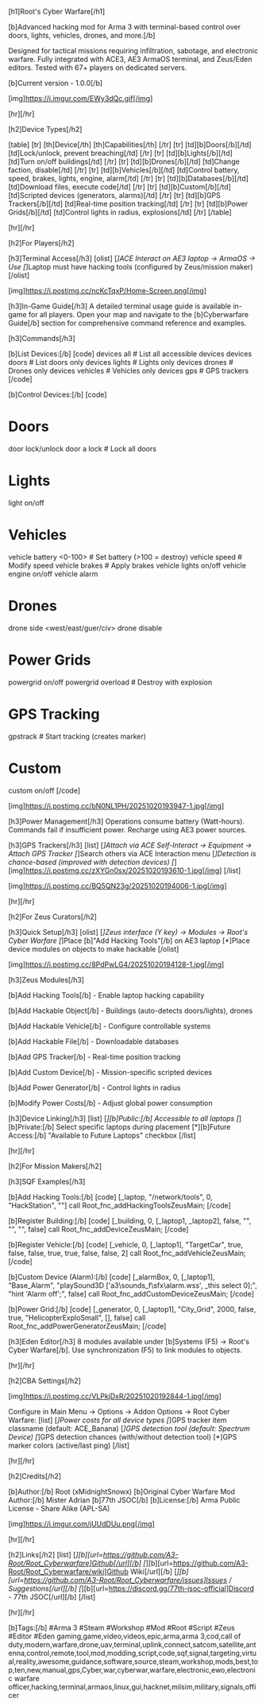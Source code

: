 [h1]Root's Cyber Warfare[/h1]

[b]Advanced hacking mod for Arma 3 with terminal-based control over doors, lights, vehicles, drones, and more.[/b]

Designed for tactical missions requiring infiltration, sabotage, and electronic warfare. Fully integrated with ACE3, AE3 ArmaOS terminal, and Zeus/Eden editors. Tested with 67+ players on dedicated servers.

[b]Current version - 1.0.0[/b]

[img]https://i.imgur.com/EWy3dQc.gif[/img]

[hr][/hr]

[h2]Device Types[/h2]

[table]
[tr]
[th]Device[/th]
[th]Capabilities[/th]
[/tr]
[tr]
[td][b]Doors[/b][/td]
[td]Lock/unlock, prevent breaching[/td]
[/tr]
[tr]
[td][b]Lights[/b][/td]
[td]Turn on/off buildings[/td]
[/tr]
[tr]
[td][b]Drones[/b][/td]
[td]Change faction, disable[/td]
[/tr]
[tr]
[td][b]Vehicles[/b][/td]
[td]Control battery, speed, brakes, lights, engine, alarm[/td]
[/tr]
[tr]
[td][b]Databases[/b][/td]
[td]Download files, execute code[/td]
[/tr]
[tr]
[td][b]Custom[/b][/td]
[td]Scripted devices (generators, alarms)[/td]
[/tr]
[tr]
[td][b]GPS Trackers[/b][/td]
[td]Real-time position tracking[/td]
[/tr]
[tr]
[td][b]Power Grids[/b][/td]
[td]Control lights in radius, explosions[/td]
[/tr]
[/table]

[hr][/hr]

[h2]For Players[/h2]

[h3]Terminal Access[/h3]
[olist]
[*]ACE Interact on AE3 laptop → ArmaOS → Use
[*]Laptop must have hacking tools (configured by Zeus/mission maker)
[/olist]

[img]https://i.postimg.cc/ncKcTqxP/Home-Screen.png[/img]

[h3]In-Game Guide[/h3]
A detailed terminal usage guide is available in-game for all players. Open your map and navigate to the [b]Cyberwarfare Guide[/b] section for comprehensive command reference and examples.

[h3]Commands[/h3]

[b]List Devices:[/b]
[code]
devices all              # List all accessible devices
devices doors            # List doors only
devices lights           # Lights only
devices drones           # Drones only
devices vehicles         # Vehicles only
devices gps              # GPS trackers
[/code]

[b]Control Devices:[/b]
[code]
# Doors
door <buildingID> <doorID> lock/unlock
door <buildingID> a lock             # Lock all doors

# Lights
light <lightID> on/off

# Vehicles
vehicle <ID> battery <0-100>         # Set battery (>100 = destroy)
vehicle <ID> speed <value>           # Modify speed
vehicle <ID> brakes                  # Apply brakes
vehicle <ID> lights on/off
vehicle <ID> engine on/off
vehicle <ID> alarm <seconds>

# Drones
drone <ID> side <west/east/guer/civ>
drone <ID> disable

# Power Grids
powergrid <ID> on/off
powergrid <ID> overload              # Destroy with explosion

# GPS Tracking
gpstrack <ID>                        # Start tracking (creates marker)

# Custom
custom <ID> on/off
[/code]

[img]https://i.postimg.cc/bN0NL1PH/20251020193947-1.jpg[/img]

[h3]Power Management[/h3]
Operations consume battery (Watt-hours). Commands fail if insufficient power. Recharge using AE3 power sources.

[h3]GPS Trackers[/h3]
[list]
[*]Attach via ACE Self-Interact → Equipment → Attach GPS Tracker
[*]Search others via ACE Interaction menu
[*]Detection is chance-based (improved with detection devices)
[*][img]https://i.postimg.cc/zXYGn0sx/20251020193610-1.jpg[/img]
[/list]

[img]https://i.postimg.cc/BQ5QN23g/20251020194006-1.jpg[/img]

[hr][/hr]

[h2]For Zeus Curators[/h2]

[h3]Quick Setup[/h3]
[olist]
[*]Zeus interface (Y key) → Modules → Root's Cyber Warfare
[*]Place [b]"Add Hacking Tools"[/b] on AE3 laptop
[*]Place device modules on objects to make hackable
[/olist]

[img]https://i.postimg.cc/8PdPwLG4/20251020194128-1.jpg[/img]

[h3]Zeus Modules[/h3]

[b]Add Hacking Tools[/b] - Enable laptop hacking capability

[b]Add Hackable Object[/b] - Buildings (auto-detects doors/lights), drones

[b]Add Hackable Vehicle[/b] - Configure controllable systems

[b]Add Hackable File[/b] - Downloadable databases

[b]Add GPS Tracker[/b] - Real-time position tracking

[b]Add Custom Device[/b] - Mission-specific scripted devices

[b]Add Power Generator[/b] - Control lights in radius

[b]Modify Power Costs[/b] - Adjust global power consumption

[h3]Device Linking[/h3]
[list]
[*][b]Public:[/b] Accessible to all laptops
[*][b]Private:[/b] Select specific laptops during placement
[*][b]Future Access:[/b] "Available to Future Laptops" checkbox
[/list]

[hr][/hr]

[h2]For Mission Makers[/h2]

[h3]SQF Examples[/h3]

[b]Add Hacking Tools:[/b]
[code]
[_laptop, "/network/tools", 0, "HackStation", ""]
    call Root_fnc_addHackingToolsZeusMain;
[/code]

[b]Register Building:[/b]
[code]
[_building, 0, [_laptop1, _laptop2], false, "", "", "", false]
    call Root_fnc_addDeviceZeusMain;
[/code]

[b]Register Vehicle:[/b]
[code]
[_vehicle, 0, [_laptop1], "TargetCar", true, false, false, true, true, false, false, 2]
    call Root_fnc_addVehicleZeusMain;
[/code]

[b]Custom Device (Alarm):[/b]
[code]
[_alarmBox, 0, [_laptop1], "Base_Alarm",
    "playSound3D ['a3\sounds_f\sfx\alarm.wss', _this select 0];",
    "hint 'Alarm off';",
    false]
    call Root_fnc_addCustomDeviceZeusMain;
[/code]

[b]Power Grid:[/b]
[code]
[_generator, 0, [_laptop1], "City_Grid", 2000, false, true, "HelicopterExploSmall", [], false]
    call Root_fnc_addPowerGeneratorZeusMain;
[/code]

[h3]Eden Editor[/h3]
8 modules available under [b]Systems (F5) → Root's Cyber Warfare[/b]. Use synchronization (F5) to link modules to objects.

[hr][/hr]

[h2]CBA Settings[/h2]

[img]https://i.postimg.cc/VLPkjDxR/20251020192844-1.jpg[/img]

Configure in Main Menu → Options → Addon Options → Root Cyber Warfare:
[list]
[*]Power costs for all device types
[*]GPS tracker item classname (default: ACE_Banana)
[*]GPS detection tool (default: Spectrum Device)
[*]GPS detection chances (with/without detection tool)
[*]GPS marker colors (active/last ping)
[/list]

[hr][/hr]

[h2]Credits[/h2]

[b]Author:[/b] Root (xMidnightSnowx)
[b]Original Cyber Warfare Mod Author:[/b] Mister Adrian
[b]77th JSOC[/b]
[b]License:[/b] Arma Public License - Share Alike (APL-SA)

[img]https://i.imgur.com/jUUdDUu.png[/img]

[hr][/hr]

[h2]Links[/h2]
[list]
[*][b][url=https://github.com/A3-Root/Root_Cyberwarfare]Github[/url][/b]
[*][b][url=https://github.com/A3-Root/Root_Cyberwarfare/wiki]Github Wiki[/url][/b]
[*][b][url=https://github.com/A3-Root/Root_Cyberwarfare/issues]Issues / Suggestions[/url][/b]
[*][b][url=https://discord.gg/77th-jsoc-official]Discord - 77th JSOC[/url][/b]
[/list]

[hr][/hr]

[b]Tags:[/b] #Arma 3 #Steam #Workshop #Mod #Root #Script #Zeus #Editor #Eden
gaming,game,video,videos,epic,arma,arma 3,cod,call of duty,modern,warfare,drone,uav,terminal,uplink,connect,satcom,satellite,antenna,control,remote,tool,mod,modding,script,code,sqf,signal,targeting,virtual,reality,awesome,guidance,software,source,steam,workshop,mods,best,top,ten,new,manual,gps,Cyber,war,cyberwar,warfare,electronic,ewo,electronic warfare officer,hacking,terminal,armaos,linux,gui,hacknet,milsim,military,signals,officer